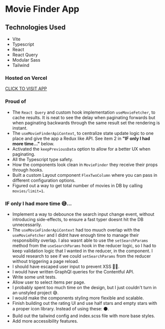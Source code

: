 # Movie Finder App

## Technologies Used

- Vite
- Typescript
- React
- React Query
- Modular Sass
- Tailwind

### Hosted on Vercel
[CLICK TO VISIT APP](https://react-movie-finder-app-delta.vercel.app/)

### Proud of

- The `React Query` and custom hook implementation `useMovieFetcher`, to cache results. It is neat to see the delay when paginating forwards but when paginating backwards through the same result set the rendering is instant.
- The `useMovieFinderApiContext`, to centralize state update logic to one place and give the app a Redux like API. See item 2 in **"IF only I had more time..."** below.
- Activated the `keepPreviousData` option to allow for a better UX when paginating.
- All the Typescript type safety.
- How the components look clean in `MovieFinder` they receive their props through hooks.
- Built a custom Layout component `FlexTwoColumn` where you can pass in different configuration options.
- Figured out a way to get total number of movies in DB by calling `movies/limit=1`.

### IF only I had more time 😅...

- Implement a way to debounce the search input change event, without introducing side-effects, to ensure a fast typer doesnt hit the DB unnecessarily.
- The `useMovieFinderApiContext` had too muuch overlap with the `useMovieFetcher` and I didnt have enough time to manage their responsibility overlap. I also wasnt able to use the `setSearchParams` method from the `useSearchParams` hook in the reducer logic, so I had to keep validation logic that I wanted in the reducer, in the component. I would research to see if we could `setSearchParams` from the reducer without triggering a page reload.
- I should have escaped user input to prevent XSS 🤦‍♂️.
- I would have written GraphQl queries for the Contentful API.
- Write some unit tests.
- Allow user to select items per page.
- I probably spent too much time on the design, but I just couldn't turn in an unstyled project 😅.
- I would make the components styling more flexible and scalable.
- Finish building out the rating UI and use half stars and empty stars with a proper icon library. Instead of using these: ⚫.
- Build out the tailwind config and index.scss file with more base styles.
- Add more accessibility features.
